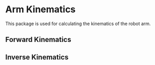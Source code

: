 # Arm Kinematics

This package is used for calculating the kinematics of the robot arm.

## Forward Kinematics

## Inverse Kinematics
